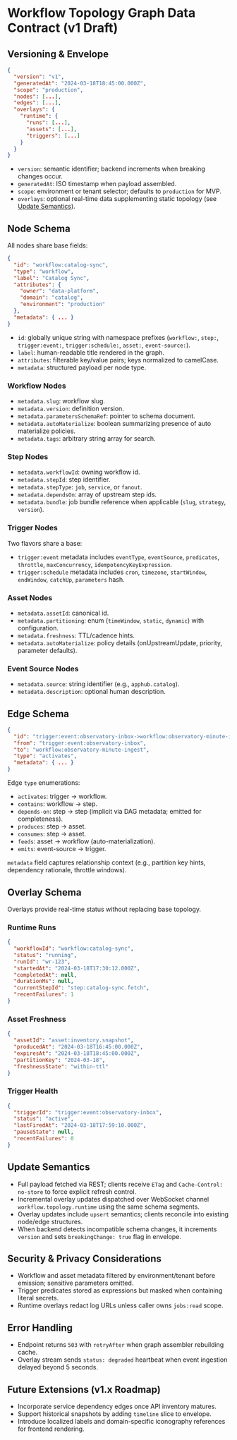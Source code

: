 # Workflow Topology Graph Data Contract (v1 Draft)

## Versioning & Envelope
```json
{
  "version": "v1",
  "generatedAt": "2024-03-18T18:45:00.000Z",
  "scope": "production",
  "nodes": [...],
  "edges": [...],
  "overlays": {
    "runtime": {
      "runs": [...],
      "assets": [...],
      "triggers": [...]
    }
  }
}
```
- `version`: semantic identifier; backend increments when breaking changes occur.
- `generatedAt`: ISO timestamp when payload assembled.
- `scope`: environment or tenant selector; defaults to `production` for MVP.
- `overlays`: optional real-time data supplementing static topology (see [Update Semantics](#update-semantics)).

## Node Schema
All nodes share base fields:
```json
{
  "id": "workflow:catalog-sync",
  "type": "workflow",
  "label": "Catalog Sync",
  "attributes": {
    "owner": "data-platform",
    "domain": "catalog",
    "environment": "production"
  },
  "metadata": { ... }
}
```
- `id`: globally unique string with namespace prefixes (`workflow:`, `step:`, `trigger:event:`, `trigger:schedule:`, `asset:`, `event-source:`).
- `label`: human-readable title rendered in the graph.
- `attributes`: filterable key/value pairs; keys normalized to camelCase.
- `metadata`: structured payload per node type.

### Workflow Nodes
- `metadata.slug`: workflow slug.
- `metadata.version`: definition version.
- `metadata.parametersSchemaRef`: pointer to schema document.
- `metadata.autoMaterialize`: boolean summarizing presence of auto materialize policies.
- `metadata.tags`: arbitrary string array for search.

### Step Nodes
- `metadata.workflowId`: owning workflow id.
- `metadata.stepId`: step identifier.
- `metadata.stepType`: `job`, `service`, or `fanout`.
- `metadata.dependsOn`: array of upstream step ids.
- `metadata.bundle`: job bundle reference when applicable (`slug`, `strategy`, `version`).

### Trigger Nodes
Two flavors share a base:
- `trigger:event` metadata includes `eventType`, `eventSource`, `predicates`, `throttle`, `maxConcurrency`, `idempotencyKeyExpression`.
- `trigger:schedule` metadata includes `cron`, `timezone`, `startWindow`, `endWindow`, `catchUp`, `parameters` hash.

### Asset Nodes
- `metadata.assetId`: canonical id.
- `metadata.partitioning`: enum (`timeWindow`, `static`, `dynamic`) with configuration.
- `metadata.freshness`: TTL/cadence hints.
- `metadata.autoMaterialize`: policy details (onUpstreamUpdate, priority, parameter defaults).

### Event Source Nodes
- `metadata.source`: string identifier (e.g., `apphub.catalog`).
- `metadata.description`: optional human description.

## Edge Schema
```json
{
  "id": "trigger:event:observatory-inbox->workflow:observatory-minute-ingest",
  "from": "trigger:event:observatory-inbox",
  "to": "workflow:observatory-minute-ingest",
  "type": "activates",
  "metadata": { ... }
}
```
Edge `type` enumerations:
- `activates`: trigger → workflow.
- `contains`: workflow → step.
- `depends-on`: step → step (implicit via DAG metadata; emitted for completeness).
- `produces`: step → asset.
- `consumes`: step → asset.
- `feeds`: asset → workflow (auto-materialization).
- `emits`: event-source → trigger.

`metadata` field captures relationship context (e.g., partition key hints, dependency rationale, throttle windows).

## Overlay Schema
Overlays provide real-time status without replacing base topology.

### Runtime Runs
```json
{
  "workflowId": "workflow:catalog-sync",
  "status": "running",
  "runId": "wr-123",
  "startedAt": "2024-03-18T17:30:12.000Z",
  "completedAt": null,
  "durationMs": null,
  "currentStepId": "step:catalog-sync.fetch",
  "recentFailures": 1
}
```

### Asset Freshness
```json
{
  "assetId": "asset:inventory.snapshot",
  "producedAt": "2024-03-18T16:45:00.000Z",
  "expiresAt": "2024-03-18T18:45:00.000Z",
  "partitionKey": "2024-03-18",
  "freshnessState": "within-ttl"
}
```

### Trigger Health
```json
{
  "triggerId": "trigger:event:observatory-inbox",
  "status": "active",
  "lastFiredAt": "2024-03-18T17:59:10.000Z",
  "pauseState": null,
  "recentFailures": 0
}
```

## Update Semantics
- Full payload fetched via REST; clients receive `ETag` and `Cache-Control: no-store` to force explicit refresh control.
- Incremental overlay updates dispatched over WebSocket channel `workflow.topology.runtime` using the same schema segments.
- Overlay updates include `upsert` semantics; clients reconcile into existing node/edge structures.
- When backend detects incompatible schema changes, it increments `version` and sets `breakingChange: true` flag in envelope.

## Security & Privacy Considerations
- Workflow and asset metadata filtered by environment/tenant before emission; sensitive parameters omitted.
- Trigger predicates stored as expressions but masked when containing literal secrets.
- Runtime overlays redact log URLs unless caller owns `jobs:read` scope.

## Error Handling
- Endpoint returns `503` with `retryAfter` when graph assembler rebuilding cache.
- Overlay stream sends `status: degraded` heartbeat when event ingestion delayed beyond 5 seconds.

## Future Extensions (v1.x Roadmap)
- Incorporate service dependency edges once API inventory matures.
- Support historical snapshots by adding `timeline` slice to envelope.
- Introduce localized labels and domain-specific iconography references for frontend rendering.
